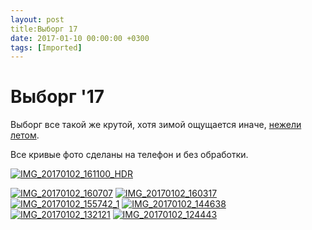 ```yaml
---
layout: post
title:Выборг 17
date: 2017-01-10 00:00:00 +0300
tags: [Imported]
---
```

# Выборг '17

Выборг все такой же крутой, хотя зимой ощущается иначе, [нежели летом](https://blog.alexeyev.me/2016/01/vyborg/ "Выборг ’14"). 

Все кривые фото сделаны на телефон и без обработки. 

[![IMG_20170102_161100_HDR](https://vlaim.s3.amazonaws.com/uploads/2017/01/IMG_20170102_161100_HDR.jpg)](https://vlaim.s3.amazonaws.com/uploads/2017/01/IMG_20170102_161100_HDR.jpg)

[![IMG_20170102_160707](https://vlaim.s3.amazonaws.com/uploads/2017/01/IMG_20170102_160707.jpg)](https://vlaim.s3.amazonaws.com/uploads/2017/01/IMG_20170102_160707.jpg) [![IMG_20170102_160317](https://vlaim.s3.amazonaws.com/uploads/2017/01/IMG_20170102_160317.jpg)](https://vlaim.s3.amazonaws.com/uploads/2017/01/IMG_20170102_160317.jpg) [![IMG_20170102_155742_1](https://vlaim.s3.amazonaws.com/uploads/2017/01/IMG_20170102_155742_1.jpg)](https://vlaim.s3.amazonaws.com/uploads/2017/01/IMG_20170102_155742_1.jpg) [![IMG_20170102_144638](https://vlaim.s3.amazonaws.com/uploads/2017/01/IMG_20170102_144638.jpg)](https://vlaim.s3.amazonaws.com/uploads/2017/01/IMG_20170102_144638.jpg) [![IMG_20170102_132121](https://vlaim.s3.amazonaws.com/uploads/2017/01/IMG_20170102_132121.jpg)](https://vlaim.s3.amazonaws.com/uploads/2017/01/IMG_20170102_132121.jpg) [![IMG_20170102_124443](https://vlaim.s3.amazonaws.com/uploads/2017/01/IMG_20170102_124443.jpg)](https://vlaim.s3.amazonaws.com/uploads/2017/01/IMG_20170102_124443.jpg)
